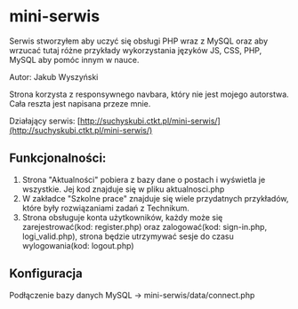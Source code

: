 # mini-serwis
Serwis stworzyłem aby uczyć się obsługi PHP wraz z MySQL oraz aby wrzucać tutaj różne przykłady wykorzystania języków JS, CSS, PHP, MySQL aby pomóc innym w nauce.

Autor: Jakub Wyszyński

Strona korzysta z responsywnego navbara, który nie jest mojego autorstwa. Cała reszta jest napisana przeze mnie.

Działający serwis: [http://suchyskubi.ctkt.pl/mini-serwis/](http://suchyskubi.ctkt.pl/mini-serwis/)

## Funkcjonalności:
1. Strona "Aktualności" pobiera z bazy dane o postach i wyświetla je wszystkie. Jej kod znajduje się w pliku aktualnosci.php
2. W zakładce "Szkolne prace" znajduje się wiele przydatnych przykładów, które były rozwiązaniami zadań z Technikum.
3. Strona obsługuje konta użytkowników, każdy może się zarejestrować(kod: register.php) oraz zalogować(kod: sign-in.php, logi_valid.php), strona będzie utrzymywać sesje do czasu wylogowania(kod: logout.php)

## Konfiguracja
Podłączenie bazy danych MySQL -> mini-serwis/data/connect.php
